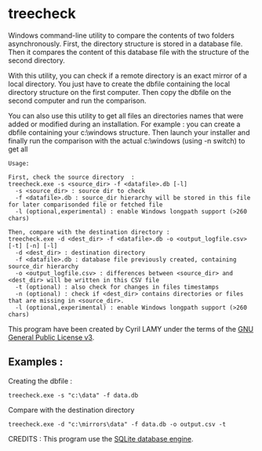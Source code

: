 # treecheck

Windows command-line utility to compare the contents of two folders asynchronously.
First, the directory structure is stored in a database file. Then it compares
the content of this database file with the structure of the second directory.

With this utility, you can check if a remote directory is an exact mirror of 
a local directory. You just have to create the dbfile containing the local
directory structure on the first computer. Then copy the dbfile on the second
computer and run the comparison.

You can also use this utility to get all files an directories names that were
added or modified during an installation.
For example : you can create a dbfile containing your c:\windows structure.
Then launch your installer and finally run the comparison with the actual 
c:\windows (using -n switch) to get all  
```
Usage: 

First, check the source directory  :
treecheck.exe -s <source_dir> -f <datafile>.db [-l]
  -s <source_dir> : source dir to check
  -f <datafile>.db : source_dir hierarchy will be stored in this file for later comparisonded file or fetched file
  -l (optional,experimental) : enable Windows longpath support (>260 chars)

Then, compare with the destination directory :
treecheck.exe -d <dest_dir> -f <datafile>.db -o <output_logfile.csv> [-t] [-n] [-l]
  -d <dest_dir> : destination directory
  -f <datafile>.db : database file previously created, containing source_dir hierarchy
  -o <output_logfile.csv> : differences between <source_dir> and <dest_dir> will be written in this CSV file
  -t (optional) : also check for changes in files timestamps
  -n (optional) : check if <dest_dir> contains directories or files that are missing in <source_dir>.
  -l (optional,experimental) : enable Windows longpath support (>260 chars)
```

This program have been created by Cyril LAMY under the terms of the [GNU General Public License v3](http://www.gnu.org/licenses/gpl.html).


## Examples :

Creating the dbfile :

```
treecheck.exe -s "c:\data" -f data.db
```

Compare with the destination directory

```
treecheck.exe -d "c:\mirrors\data" -f data.db -o output.csv -t
```

CREDITS :
This program use the [SQLite database engine](https://www.sqlite.org/index.html).

